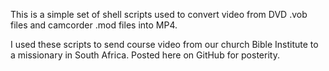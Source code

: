 This is a simple set of shell scripts used to convert video from DVD
.vob files and camcorder .mod files into MP4.

I used these scripts to send course video from our church Bible
Institute to a missionary in South Africa. Posted here on GitHub for
posterity.
